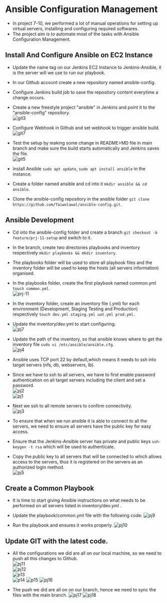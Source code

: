 # Ansible Configuration Management
- In project 7-10, we performed a lot of manual operations for setting up virtual servers, installing and configuring required softwares.
- The project aim is to automate most of the tasks with Ansible Configuration Management.

##  Install And Configure Ansible on EC2 Instance
- Update the name tag on our Jenkins EC2 Instance to Jenkins-Ansible, it is the server will we use to run our playbook.
- In our Github account create a new repository named ansible-config.
- Configure Jenkins build job to save the repository content everytime a change occurs.
- Create a new freestyle project "ansible" in Jenkins and point it to the "ansible-config" repository.  
![git3](https://user-images.githubusercontent.com/50557587/145273956-56ef5679-e0e4-4288-bd1e-c62ae13a1b0b.PNG)

- Configure Webhook in Github and set webhook to trigger ansible build. 
![git7](https://user-images.githubusercontent.com/50557587/145275018-32bc3a85-c340-4343-afec-d3e12e2801c4.PNG)

- Test the setup by making some change in README>MD file in main branch and make sure the build starts automatically and Jenkins saves the file.       
![git5](https://user-images.githubusercontent.com/50557587/145275357-904fed3c-64af-424c-96a2-d489b76894d3.PNG)

- Install Ansible `sudo apt update`, `sudo apt install ansible` in the instance.
- Create a folder named ansible and cd into it `mkdir ansible && cd ansible`.
- Clone the ansible-config repository in the ansible folder `git clone https://github.com/Taiwolawal/ansible-config.git`.

## Ansible Development
- Cd into the ansible-config folder and create a branch `git checkout -b feature/prj-11-setup` and switch to it.
- In the branch, create two directories playbooks and inventory respectively `mkdir playbooks && mkdir inventory`.
- The playbooks folder will be used to store all playbook files and the inventory folder will be used to keep the hosts (all servers information) organised.
- In the playbooks folder, create the first playbook named common.yml `touch common.yml`.     
![prj-11](https://user-images.githubusercontent.com/50557587/145277707-9387e7cc-87d1-4682-9841-208ad1d06570.PNG)

- In the inventory folder, create an inventory file (.yml) for each environment (Development, Staging Testing and Production) respectively `touch dev.yml staging.yml uat.yml prod.yml`.  
- Update the inventory/dev.yml to start configuring.  
![pj7](https://user-images.githubusercontent.com/50557587/145278980-9980320e-5df2-40b9-b82b-859d33aa085e.PNG)

- Update the path of the inventory, so that ansible knows where to get the inventory file `sudo vi /etc/ansible/ansible.cfg`.  
![pj4](https://user-images.githubusercontent.com/50557587/145282342-0960a3bf-df50-4aff-8a65-f5d5e937878e.PNG)

- Ansible uses TCP port 22 by default,which means it needs to ssh into target servers (nfs, db, webservers, lb).  
- Since we have to ssh to all servers, we have to first enable password authentication on all target servers including the client and set a password.    
![pj2](https://user-images.githubusercontent.com/50557587/145280409-9ffbd27a-22e2-4b3d-ab1b-c6c8faa018c4.PNG)   
![pj1](https://user-images.githubusercontent.com/50557587/145280461-f8764642-fb9c-4175-9b10-585a43e53293.PNG)  

- Next we ssh to all remote servers to confirm connectivity.   
![pj3](https://user-images.githubusercontent.com/50557587/145281084-791e16aa-1d34-4d24-b845-f7827255afb5.PNG)

- To ensure that when we run ansible it is able to connect to all the servers, we need to ensure all servers have the public key for easy access.

- Ensure that the Jenkins-Ansible server has private and public keys `ssh-keygen -t rsa` which will be used to authenticate.
- Copy the public key to all servers that will be connected to which allows access to the servers, thus it is registered on the servers as an authorized login method.  
![pj5](https://user-images.githubusercontent.com/50557587/145284622-c003a8bd-5094-42d6-a64e-3abb2cb58e8e.PNG)

## Create a Common Playbook
- It is time to start giving Ansible instructions on what needs to be performed on all servers listed in inventory/dev.yml .
- Update the playbook/common.yml file with the following code: 
![pj9](https://user-images.githubusercontent.com/50557587/145287408-1f01244e-9ddc-4b4a-9805-1197c0d4df57.PNG)

- Run the playbook and ensures it works properly. 
![pj10](https://user-images.githubusercontent.com/50557587/145287192-b1ed380a-9608-42e5-96e3-e08148b95f07.PNG)

## Update GIT with the latest code.
- All the configurations we did are all on our local machine, so we need to push all this changes to Github.  
![pj11](https://user-images.githubusercontent.com/50557587/145288634-9ec726df-e744-44b7-8b75-2686fe413c61.PNG)   
![pj12](https://user-images.githubusercontent.com/50557587/145288696-d88c967a-b7c0-4627-bd0e-2d3c0d548080.PNG)  
![p13](https://user-images.githubusercontent.com/50557587/145288960-c1711635-ec1c-40fa-8396-4cb119b6e516.PNG)   
![p14](https://user-images.githubusercontent.com/50557587/145289057-fa0a9e72-b1b7-44b4-af83-6d077274d5ac.PNG)
![p15](https://user-images.githubusercontent.com/50557587/145289064-efeb400f-b618-446f-9e8f-fd9e32c70a84.PNG) 
![pj16](https://user-images.githubusercontent.com/50557587/145289339-d6071245-8fed-40bb-b7b6-4e46a0ada22f.PNG)

- The push we did are all on on our branch, hence we need to sync the files with the main branch. 
![pj17](https://user-images.githubusercontent.com/50557587/145289519-bd3c42da-624d-470a-8bb7-99f06647ca27.PNG) 
![pj18](https://user-images.githubusercontent.com/50557587/145289532-49da6999-98ed-4d86-81d1-4ac9eb2d036f.PNG)













